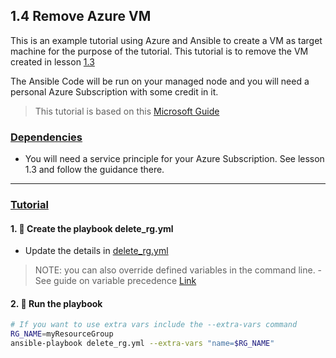 ## 1.4 Remove Azure VM

This is an example tutorial using Azure and Ansible to create a VM as target machine for the purpose of the tutorial. This tutorial is to remove the VM created in lesson [1.3](../1.3_Build_Azure_VM/README.md)

The Ansible Code will be run on your managed node and you will need a personal Azure Subscription with some credit in it. 

> This tutorial is based on this [Microsoft Guide](https://learn.microsoft.com/en-us/azure/developer/ansible/vm-configure?tabs=ansible)

### <u>Dependencies</u>
- You will need a service principle for your Azure Subscription. See lesson 1.3 and follow the guidance there.

***

### <u>Tutorial</u>

#### __1. :rocket: Create the playbook delete_rg.yml__
- Update the details in [delete_rg.yml](./delete_rg.yml)

> NOTE: you can also override defined variables in the command line. 
    - See guide on variable precedence [Link](https://docs.ansible.com/ansible/latest/playbook_guide/playbooks_variables.html#understanding-variable-precedence)

#### __2. :rocket: Run the playbook__

```bash
# If you want to use extra vars include the --extra-vars command
RG_NAME=myResourceGroup
ansible-playbook delete_rg.yml --extra-vars "name=$RG_NAME"
```